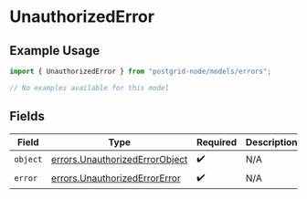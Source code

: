 # UnauthorizedError

## Example Usage

```typescript
import { UnauthorizedError } from "postgrid-node/models/errors";

// No examples available for this model
```

## Fields

| Field                                                                            | Type                                                                             | Required                                                                         | Description                                                                      |
| -------------------------------------------------------------------------------- | -------------------------------------------------------------------------------- | -------------------------------------------------------------------------------- | -------------------------------------------------------------------------------- |
| `object`                                                                         | [errors.UnauthorizedErrorObject](../../models/errors/unauthorizederrorobject.md) | :heavy_check_mark:                                                               | N/A                                                                              |
| `error`                                                                          | [errors.UnauthorizedErrorError](../../models/errors/unauthorizederrorerror.md)   | :heavy_check_mark:                                                               | N/A                                                                              |